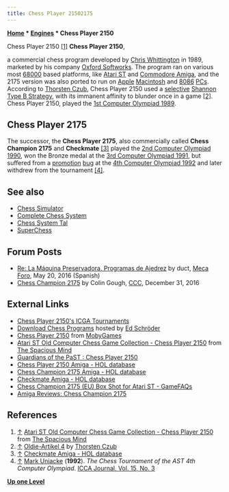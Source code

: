 ```yaml
---
title: Chess Player 21502175
---
```

**[Home](Home "Home") * [Engines](Engines "Engines") * Chess Player 2150**

[](http://www.spacious-mind.com/html/atari_st_chess_player_2150.html) Chess Player 2150 <a id="cite-note-1" href="#cite-ref-1">[1]</a>
**Chess Player 2150**,

a commercial chess program developed by [Chris Whittington](Chris_Whittington "Chris Whittington") in 1989, marketed by his company [Oxford Softworks](Oxford_Softworks "Oxford Softworks"). The program ran on various most [68000](68000 "68000") based platforms, like [Atari ST](Atari_ST "Atari ST") and [Commodore Amiga](Amiga "Amiga"), and the 2175 version was also ported to run on [Apple](index.php?title=Apple&action=edit&redlink=1 "Apple (page does not exist)") [Macintosh](Macintosh "Macintosh") and [8086](8086 "8086") [PCs](IBM_PC "IBM PC"). According to [Thorsten Czub](Thorsten_Czub "Thorsten Czub"), Chess Player 2150 used a [selective](Selectivity "Selectivity") [Shannon Type B Strategy](Type_B_Strategy "Type B Strategy"), with its immanent affinity to blunder once in a game <a id="cite-note-2" href="#cite-ref-2">[2]</a>. Chess Player 2150, played the [1st Computer Olympiad 1989](1st_Computer_Olympiad#Chess "1st Computer Olympiad").

## Chess Player 2175

The successor, the **Chess Player 2175**, also commercially called **Chess Champion 2175** and **Checkmate** <a id="cite-note-3" href="#cite-ref-3">[3]</a> played the [2nd Computer Olympiad 1990](2nd_Computer_Olympiad#Chess "2nd Computer Olympiad"), won the Bronze medal at the [3rd Computer Olympiad 1991](3rd_Computer_Olympiad#Chess "3rd Computer Olympiad"), but suffered from a [promotion](Promotions "Promotions") [bug](Engine_Testing#bugs "Engine Testing") at the [4th Computer Olympiad 1992](4th_Computer_Olympiad#Chess "4th Computer Olympiad") and later withdrew from the tournament <a id="cite-note-4" href="#cite-ref-4">[4]</a>.

## See also

- [Chess Simulator](Chess_Simulator "Chess Simulator")
- [Complete Chess System](Complete_Chess_System "Complete Chess System")
- [Chess System Tal](Chess_System_Tal "Chess System Tal")
- [SuperChess](SuperChess "SuperChess")

## Forum Posts

- [Re: La Máquina Preservadora. Programas de Ajedrez](http://www.foro.meca-web.es/viewtopic.php?f=9&t=72&start=50#p9325) by duct, [Meca Foro](Computer_Chess_Forums "Computer Chess Forums"), May 20, 2016 (Spanish)
- [Chess Champion 2175](http://www.talkchess.com/forum/viewtopic.php?t=62671) by Colin Gough, [CCC](CCC "CCC"), December 31, 2016

## External Links

- [Chess Player 2150's ICGA Tournaments](https://www.game-ai-forum.org/icga-tournaments/program.php?id=322)
- [Download Chess Programs](http://www.top-5000.nl/cp.htm) hosted by [Ed Schröder](Ed_Schroder "Ed Schroder")
- [Chess Player 2150](http://www.mobygames.com/game/chess-player-2150) from [MobyGames](https://en.wikipedia.org/wiki/MobyGames)
- [Atari ST Old Computer Chess Game Collection - Chess Player 2150](http://www.spacious-mind.com/html/atari_st_chess_player_2150.html) from [The Spacious Mind](The_Spacious_Mind "The Spacious Mind")
- [Guardians of the PaST : Chess Player 2150](http://www.guardiansofthepast.co.uk/software.php?Version_ID=308)
- [Chess Player 2150 Amiga - HOL database](http://hol.abime.net/3004)
- [Chess Champion 2175 Amiga - HOL database](http://hol.abime.net/3003)
- [Checkmate Amiga - HOL database](http://hol.abime.net/3002)
- [Chess Champion 2175 (EU) Box Shot for Atari ST - GameFAQs](http://www.gamefaqs.com/ast/952038-chess-champion-2175/images/box-110034)
- [Amiga Reviews: Chess Champion 2175](http://www.amigareviews.leveluphost.com/ches2175.htm)

## References

1. <a id="cite-ref-1" href="#cite-note-1">↑</a> [Atari ST Old Computer Chess Game Collection - Chess Player 2150](http://www.spacious-mind.com/html/atari_st_chess_player_2150.html) from [The Spacious Mind](The_Spacious_Mind "The Spacious Mind")
1. <a id="cite-ref-2" href="#cite-note-2">↑</a> [Oldie-Artikel 4](http://thorstenczub.de/oldie4.html) by [Thorsten Czub](Thorsten_Czub "Thorsten Czub")
1. <a id="cite-ref-3" href="#cite-note-3">↑</a> [Checkmate Amiga - HOL database](http://hol.abime.net/3002)
1. <a id="cite-ref-4" href="#cite-note-4">↑</a> [Mark Uniacke](Mark_Uniacke "Mark Uniacke") (**1992**). *The Chess Tournament of the AST 4th Computer Olympiad*. [ICCA Journal, Vol. 15, No. 3](ICGA_Journal#15_3 "ICGA Journal")

**[Up one Level](Engines "Engines")**

